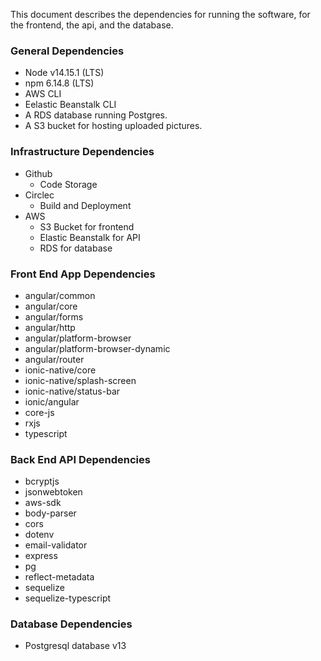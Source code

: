 This document describes the dependencies for running the software, for the frontend, the api, and the database. 


### General Dependencies

  * Node v14.15.1 (LTS)
  * npm 6.14.8 (LTS)
  * AWS CLI
  * Eelastic Beanstalk CLI
  * A RDS database running Postgres.
  * A S3 bucket for hosting uploaded pictures.

### Infrastructure Dependencies
  * Github
    * Code Storage   
  * Circlec
    * Build and Deployment  
  * AWS
    * S3 Bucket for frontend
    * Elastic Beanstalk for API
    * RDS for database   

### Front End App Dependencies

  * angular/common
  * angular/core
  * angular/forms
  * angular/http
  * angular/platform-browser
  * angular/platform-browser-dynamic
  * angular/router
  * ionic-native/core
  * ionic-native/splash-screen
  * ionic-native/status-bar
  * ionic/angular
  * core-js
  * rxjs
  * typescript

### Back End API Dependencies

  * bcryptjs
  * jsonwebtoken
  * aws-sdk
  * body-parser
  * cors
  * dotenv
  * email-validator
  * express
  * pg
  * reflect-metadata
  * sequelize
  * sequelize-typescript

### Database Dependencies

  * Postgresql database v13
